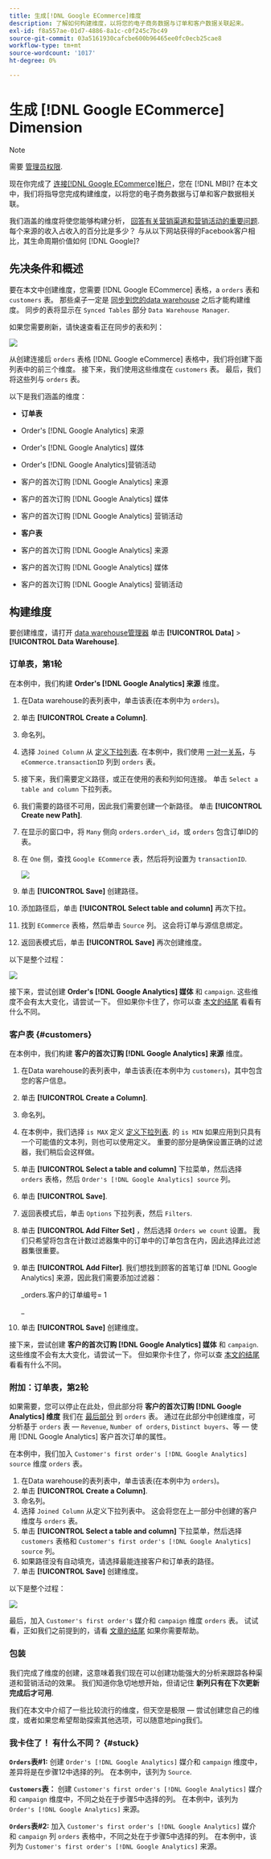 ```yaml
---
title: 生成[!DNL Google ECommerce]维度
description: 了解如何构建维度，以将您的电子商务数据与订单和客户数据关联起来。
exl-id: f8a557ae-01d7-4886-8a1c-c0f245c7bc49
source-git-commit: 03a5161930cafcbe600b96465ee0fc0ecb25cae8
workflow-type: tm+mt
source-wordcount: '1017'
ht-degree: 0%

---
```


# 生成 [!DNL Google ECommerce] Dimension

>[!NOTE]
>
>需要 [管理员权限](../../administrator/user-management/user-management.md).

现在你完成了 [连接[!DNL Google ECommerce]帐户](../../data-analyst/importing-data/integrations/google-ecommerce.md)，您在 [!DNL MBI]? 在本文中，我们将指导您完成构建维度，以将您的电子商务数据与订单和客户数据相关联。

我们涵盖的维度将使您能够构建分析， [回答有关营销渠道和营销活动的重要问题](../../data-analyst/analysis/most-value-source-channel.md). 每个来源的收入占收入的百分比是多少？ 与从以下网站获得的Facebook客户相比，其生命周期价值如何 [!DNL Google]?

## 先决条件和概述

要在本文中创建维度，您需要 [!DNL Google ECommerce] 表格，a `orders` 表和 `customers` 表。 那些桌子一定是 [同步到您的data warehouse](../../data-analyst/data-warehouse-mgr/tour-dwm.md) 之后才能构建维度。 同步的表将显示在 `Synced Tables` 部分 `Data Warehouse Manager`.

如果您需要刷新，请快速查看正在同步的表和列：

![](../../assets/Syncing_New_Columns.gif)

从创建连接后 `orders` 表格 [!DNL Google eCommerce] 表格中，我们将创建下面列表中的前三个维度。 接下来，我们使用这些维度在 `customers` 表。 最后，我们将这些列与 `orders` 表。

以下是我们涵盖的维度：

* **订单表**

* Order&#39;s [!DNL Google Analytics] 来源
* Order&#39;s [!DNL Google Analytics] 媒体
* Order&#39;s [!DNL Google Analytics]营销活动
* 客户的首次订购 [!DNL Google Analytics] 来源
* 客户的首次订购 [!DNL Google Analytics] 媒体
* 客户的首次订购 [!DNL Google Analytics] 营销活动

* **客户表**

* 客户的首次订购 [!DNL Google Analytics] 来源
* 客户的首次订购 [!DNL Google Analytics] 媒体
* 客户的首次订购 [!DNL Google Analytics] 营销活动

## 构建维度

要创建维度，请打开 [data warehouse管理器](../data-warehouse-mgr/tour-dwm.md) 单击 **[!UICONTROL Data]** > **[!UICONTROL Data Warehouse]**.

### 订单表，第1轮

在本例中，我们构建 **Order&#39;s [!DNL Google Analytics] 来源** 维度。

1. 在Data warehouse的表列表中，单击该表(在本例中为 `orders`)。
1. 单击 **[!UICONTROL Create a Column]**.
1. 命名列。
1. 选择 `Joined Column` 从 [定义下拉列表](../data-warehouse-mgr/calc-column-types.md). 在本例中，我们使用 [一对一关系](../data-warehouse-mgr/table-relationships.md)，与 `eCommerce.transactionID` 列到 `orders` 表。
1. 接下来，我们需要定义路径，或正在使用的表和列如何连接。 单击 `Select a table and column` 下拉列表。
1. 我们需要的路径不可用，因此我们需要创建一个新路径。 单击 **[!UICONTROL Create new Path]**.
1. 在显示的窗口中，将 `Many` 侧向 `orders.order\_id`，或 `orders` 包含订单ID的表。
1. 在 `One` 侧，查找 `Google ECommerce` 表，然后将列设置为 `transactionID`.

   ![](../../assets/google-ecommerce-table.png)

1. 单击 **[!UICONTROL Save]** 创建路径。
1. 添加路径后，单击 **[!UICONTROL Select table and column]** 再次下拉。
1. 找到 `ECommerce` 表格，然后单击 `Source` 列。 这会将订单与源信息绑定。
1. 返回表模式后，单击 **[!UICONTROL Save]** 再次创建维度。

以下是整个过程：

![](../../assets/help_center.gif)

接下来，尝试创建 **Order&#39;s [!DNL Google Analytics] 媒体** 和 `campaign`. 这些维度不会有太大变化，请尝试一下。 但如果你卡住了，你可以查 [本文的结尾](#stuck) 看看有什么不同。

### 客户表 {#customers}

在本例中，我们构建 **客户的首次订购 [!DNL Google Analytics] 来源** 维度。

1. 在Data warehouse的表列表中，单击该表(在本例中为 `customers`)，其中包含您的客户信息。
1. 单击 **[!UICONTROL Create a Column]**.
1. 命名列。
1. 在本例中，我们选择 `is MAX` 定义 [定义下拉列表](../../data-analyst/data-warehouse-mgr/calc-column-types.md). 的 `is MIN` 如果应用到只具有一个可能值的文本列，则也可以使用定义。 重要的部分是确保设置正确的过滤器，我们稍后会这样做。
1. 单击 **[!UICONTROL Select a table and column]** 下拉菜单，然后选择 `orders` 表格，然后 `Order's [!DNL Google Analytics] source` 列。
1. 单击 **[!UICONTROL Save]**.
1. 返回表模式后，单击 `Options` 下拉列表，然后 `Filters`.
1. 单击 **[!UICONTROL Add Filter Set]** ，然后选择 `Orders we count` 设置。 我们只希望将包含在计数过滤器集中的订单中的订单包含在内，因此选择此过滤器集很重要。
1. 单击 **[!UICONTROL Add Filter]**. 我们想找到顾客的首笔订单 [!DNL Google Analytics] 来源，因此我们需要添加过滤器：

   _orders.客户的订单编号= 1

   _
1. 单击 **[!UICONTROL Save]** 创建维度。

接下来，尝试创建 **客户的首次订购 [!DNL Google Analytics] 媒体** 和 `campaign`. 这些维度不会有太大变化，请尝试一下。 但如果你卡住了，你可以查 [本文的结尾](#stuck) 看看有什么不同。

### 附加：订单表，第2轮

如果需要，您可以停止在此处，但此部分将 **客户的首次订购 [!DNL Google Analytics] 维度** 我们在 [最后部分](#customers) 到 `orders` 表。 通过在此部分中创建维度，可分析基于 `orders` 表 —  `Revenue`, `Number of orders`, `Distinct buyers`、等 — 使用 [!DNL Google Analytics] 客户首次订单的属性。

在本例中，我们加入 `Customer's first order's [!DNL Google Analytics] source` 维度 `orders` 表。

1. 在Data warehouse的表列表中，单击该表(在本例中为 `orders`)。
1. 单击 **[!UICONTROL Create a Column]**.
1. 命名列。
1. 选择 `Joined Column` 从定义下拉列表中。 这会将您在上一部分中创建的客户维度与 `orders` 表。
1. 单击 **[!UICONTROL Select a table and column]** 下拉菜单，然后选择 `customers` 表格和 `Customer's first order's [!DNL Google Analytics] source` 列。
1. 如果路径没有自动填充，请选择最能连接客户和订单表的路径。
1. 单击 **[!UICONTROL Save]** 创建维度。

以下是整个过程：

![](../../assets/help_center2.gif)

最后，加入 `Customer's first order's` 媒介和 `campaign` 维度 `orders` 表。 试试看，正如我们之前提到的，请看 [文章的结尾](#stuck) 如果你需要帮助。

### 包装

我们完成了维度的创建，这意味着我们现在可以创建功能强大的分析来跟踪各种渠道和营销活动的效果。 我们知道你急切地想开始，但请记住 **新列只有在下次更新完成后才可用**.

我们在本文中介绍了一些比较流行的维度，但天空是极限 — 尝试创建您自己的维度，或者如果您希望帮助探索其他选项，可以随意地ping我们。 

### 我卡住了！ 有什么不同？ {#stuck}

**`Orders`表#1:** 创建 `Order's [!DNL Google Analytics]` 媒介和 `campaign` 维度中，差异将是在步骤12中选择的列。 在本例中，该列为 `Source`.

**`Customers`表：** 创建 `Customer's first order's [!DNL Google Analytics]` 媒介和 `campaign` 维度中，不同之处在于步骤5中选择的列。 在本例中，该列为 `Order's [!DNL Google Analytics]` 来源。

**`Orders`表#2:** 加入 `Customer's first order's [!DNL Google Analytics]` 媒介和 `campaign` 列 `orders` 表格中，不同之处在于步骤5中选择的列。 在本例中，该列为 `Customer's first order's [!DNL Google Analytics]` 来源。
